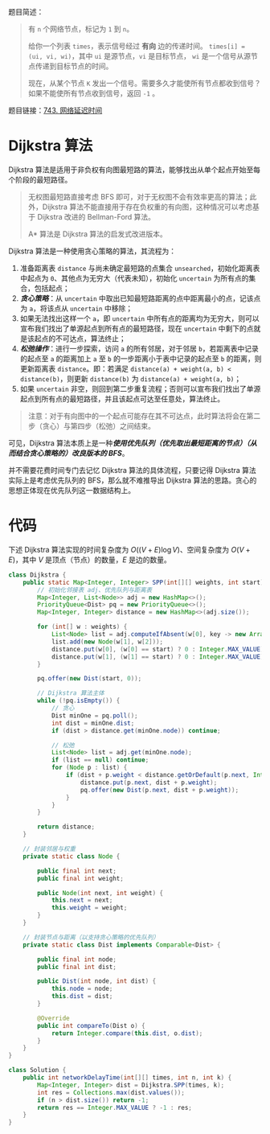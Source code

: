 题目简述：

> 有 `n` 个网络节点，标记为 `1` 到 `n`。
>
> 给你一个列表 `times`，表示信号经过 **有向** 边的传递时间。 `times[i] = (ui, vi, wi)`，其中 `ui` 是源节点，`vi` 是目标节点， `wi` 是一个信号从源节点传递到目标节点的时间。
>
> 现在，从某个节点 `K` 发出一个信号。需要多久才能使所有节点都收到信号？如果不能使所有节点收到信号，返回 `-1` 。

题目链接：[743. 网络延迟时间](https://leetcode.cn/problems/network-delay-time/)

# Dijkstra 算法

Dijkstra 算法是适用于非负权有向图最短路的算法，能够找出从单个起点开始至每个阶段的最短路径。

> 无权图最短路直接考虑 BFS 即可，对于无权图不会有效率更高的算法；此外，Dijkstra 算法不能直接用于存在负权重的有向图，这种情况可以考虑基于 Dijkstra 改进的 Bellman-Ford 算法。
>
> A* 算法是 Dijkstra 算法的启发式改进版本。

Dijkstra 算法是一种使用贪心策略的算法，其流程为：

1. 准备距离表 `distance` 与尚未确定最短路的点集合 `unsearched`，初始化距离表中起点为 `0`、其他点为无穷大（代表未知），初始化 `uncertain` 为所有点的集合，包括起点；
2. ***贪心策略***：从 `uncertain` 中取出已知最短路距离的点中距离最小的点，记该点为 `a`，将该点从 `uncertain` 中移除；
3. 如果无法找出这样一个 `a`，即 `uncertain` 中所有点的距离均为无穷大，则可以宣布我们找出了单源起点到所有点的最短路径，现在 `uncertain` 中剩下的点就是该起点的不可达点，算法终止；
4. ***松弛操作***：进行一步探索，访问 `a` 的所有邻居，对于邻居 `b`，若距离表中记录的起点至 `a` 的距离加上 `a` 至 `b` 的一步距离小于表中记录的起点至 `b` 的距离，则更新距离表 `distance`。即：若满足 `distance(a) + weight(a, b) < distance(b)`，则更新 `distance(b)` 为 `distance(a) + weight(a, b)`；
5. 如果 `uncertain` 非空，则回到第二步重复流程；否则可以宣布我们找出了单源起点到所有点的最短路径，并且该起点可达至任意处，算法终止。

> 注意：对于有向图中的一个起点可能存在其不可达点，此时算法将会在第二步（贪心）与第四步（松弛）之间结束。

可见，Dijkstra 算法本质上是一种***使用优先队列（优先取出最短距离的节点）（从而结合贪心策略的）改良版本的 BFS***。

并不需要花费时间专门去记忆 Dijkstra 算法的具体流程，只要记得 Dijkstra 算法实际上是考虑优先队列的 BFS，那么就不难推导出 Dijkstra 算法的思路。贪心的思想正体现在优先队列这一数据结构上。

# 代码

下述 Dijkstra 算法实现的时间复杂度为 $O\big((V+E)\log V\big)$、空间复杂度为 $O(V+E)$，其中 $V$ 是顶点（节点）的数量，$E$ 是边的数量。

```java
class Dijkstra {
    public static Map<Integer, Integer> SPP(int[][] weights, int start) {
        // 初始化邻接表 adj、优先队列与距离表
        Map<Integer, List<Node>> adj = new HashMap<>();
        PriorityQueue<Dist> pq = new PriorityQueue<>();
        Map<Integer, Integer> distance = new HashMap<>(adj.size());

        for (int[] w : weights) {
            List<Node> list = adj.computeIfAbsent(w[0], key -> new ArrayList<>());
            list.add(new Node(w[1], w[2]));
            distance.put(w[0], (w[0] == start) ? 0 : Integer.MAX_VALUE);
            distance.put(w[1], (w[1] == start) ? 0 : Integer.MAX_VALUE);
        }

        pq.offer(new Dist(start, 0));

        // Dijkstra 算法主体
        while (!pq.isEmpty()) {
            // 贪心
            Dist minOne = pq.poll();
            int dist = minOne.dist;
            if (dist > distance.get(minOne.node)) continue;

            // 松弛
            List<Node> list = adj.get(minOne.node);
            if (list == null) continue;
            for (Node p : list) {
                if (dist + p.weight < distance.getOrDefault(p.next, Integer.MAX_VALUE)) {
                    distance.put(p.next, dist + p.weight);
                    pq.offer(new Dist(p.next, dist + p.weight));
                }
            }
        }

        return distance;
    }

    // 封装邻居与权重
    private static class Node {

        public final int next;
        public final int weight;

        public Node(int next, int weight) {
            this.next = next;
            this.weight = weight;
        }
    }

    // 封装节点与距离（以支持贪心策略的优先队列）
    private static class Dist implements Comparable<Dist> {

        public final int node;
        public final int dist;

        public Dist(int node, int dist) {
            this.node = node;
            this.dist = dist;
        }

        @Override
        public int compareTo(Dist o) {
            return Integer.compare(this.dist, o.dist);
        }
    }
}

class Solution {
    public int networkDelayTime(int[][] times, int n, int k) {
        Map<Integer, Integer> dist = Dijkstra.SPP(times, k);
        int res = Collections.max(dist.values());
        if (n > dist.size()) return -1;
        return res == Integer.MAX_VALUE ? -1 : res;
    }
}
```
